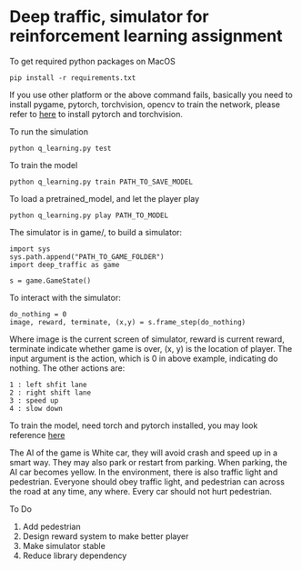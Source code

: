 # Deep traffic, simulator for reinforcement learning assignment

To get required python packages on MacOS

    pip install -r requirements.txt

If you use other platform or the above command fails, basically you need to install pygame, pytorch, torchvision, opencv to train the network, please refer to [here](http://pytorch.org/) to install pytorch and torchvision.


To run the simulation

    python q_learning.py test

To train the model

    python q_learning.py train PATH_TO_SAVE_MODEL

To load a pretrained_model, and let the player play

    python q_learning.py play PATH_TO_MODEL

The simulator is in game/, to build a simulator:

    import sys
    sys.path.append("PATH_TO_GAME_FOLDER")
    import deep_traffic as game
    
    s = game.GameState()

To interact with the simulator:

    do_nothing = 0
    image, reward, terminate, (x,y) = s.frame_step(do_nothing)

Where image is the current screen of simulator, reward is current reward, terminate indicate whether game is over, (x, y) is the location of player. The input argument is the action, which is 0 in above example, indicating do nothing. The other actions are:

    1 : left shfit lane
    2 : right shift lane
    3 : speed up
    4 : slow down

To train the model, need torch and pytorch installed, you may look reference [here](http://pytorch.org/tutorials/intermediate/reinforcement_q_learning.html)

The AI of the game is White car, they will avoid crash and speed up in a smart way. They may also park or restart from parking. When parking, the AI car becomes yellow. In the environment, there is also traffic light and pedestrian. Everyone should obey traffic light, and pedestrian can across the road at any time, any where. Every car should not hurt pedestrian.

To Do 
   1. Add pedestrian
   2. Design reward system to make better player
   3. Make simulator stable
   4. Reduce library dependency
   
   

